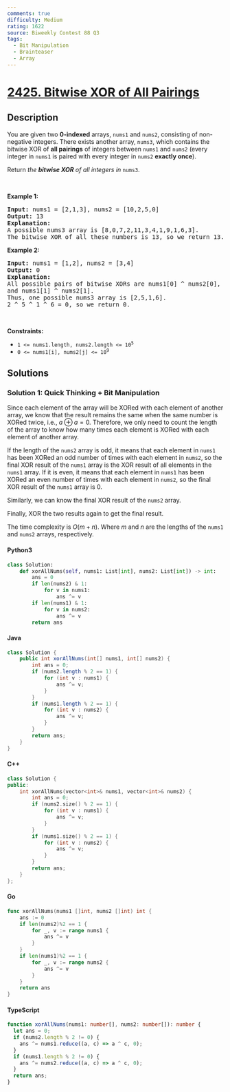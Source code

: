 ```yaml
---
comments: true
difficulty: Medium
rating: 1622
source: Biweekly Contest 88 Q3
tags:
  - Bit Manipulation
  - Brainteaser
  - Array
---
```


<!-- problem:start -->

# [2425. Bitwise XOR of All Pairings](https://leetcode.com/problems/bitwise-xor-of-all-pairings)


## Description

<!-- description:start -->

<p>You are given two <strong>0-indexed</strong> arrays, <code>nums1</code> and <code>nums2</code>, consisting of non-negative integers. There exists another array, <code>nums3</code>, which contains the bitwise XOR of <strong>all pairings</strong> of integers between <code>nums1</code> and <code>nums2</code> (every integer in <code>nums1</code> is paired with every integer in <code>nums2</code> <strong>exactly once</strong>).</p>

<p>Return<em> the <strong>bitwise XOR</strong> of all integers in </em><code>nums3</code>.</p>

<p>&nbsp;</p>
<p><strong class="example">Example 1:</strong></p>

<pre>
<strong>Input:</strong> nums1 = [2,1,3], nums2 = [10,2,5,0]
<strong>Output:</strong> 13
<strong>Explanation:</strong>
A possible nums3 array is [8,0,7,2,11,3,4,1,9,1,6,3].
The bitwise XOR of all these numbers is 13, so we return 13.
</pre>

<p><strong class="example">Example 2:</strong></p>

<pre>
<strong>Input:</strong> nums1 = [1,2], nums2 = [3,4]
<strong>Output:</strong> 0
<strong>Explanation:</strong>
All possible pairs of bitwise XORs are nums1[0] ^ nums2[0], nums1[0] ^ nums2[1], nums1[1] ^ nums2[0],
and nums1[1] ^ nums2[1].
Thus, one possible nums3 array is [2,5,1,6].
2 ^ 5 ^ 1 ^ 6 = 0, so we return 0.
</pre>

<p>&nbsp;</p>
<p><strong>Constraints:</strong></p>

<ul>
	<li><code>1 &lt;= nums1.length, nums2.length &lt;= 10<sup>5</sup></code></li>
	<li><code>0 &lt;= nums1[i], nums2[j] &lt;= 10<sup>9</sup></code></li>
</ul>

<!-- description:end -->

## Solutions

<!-- solution:start -->

### Solution 1: Quick Thinking + Bit Manipulation

Since each element of the array will be XORed with each element of another array, we know that the result remains the same when the same number is XORed twice, i.e., $a \oplus a = 0$. Therefore, we only need to count the length of the array to know how many times each element is XORed with each element of another array.

If the length of the `nums2` array is odd, it means that each element in `nums1` has been XORed an odd number of times with each element in `nums2`, so the final XOR result of the `nums1` array is the XOR result of all elements in the `nums1` array. If it is even, it means that each element in `nums1` has been XORed an even number of times with each element in `nums2`, so the final XOR result of the `nums1` array is 0.

Similarly, we can know the final XOR result of the `nums2` array.

Finally, XOR the two results again to get the final result.

The time complexity is $O(m+n)$. Where $m$ and $n$ are the lengths of the `nums1` and `nums2` arrays, respectively.

<!-- tabs:start -->

#### Python3

```python
class Solution:
    def xorAllNums(self, nums1: List[int], nums2: List[int]) -> int:
        ans = 0
        if len(nums2) & 1:
            for v in nums1:
                ans ^= v
        if len(nums1) & 1:
            for v in nums2:
                ans ^= v
        return ans
```

#### Java

```java
class Solution {
    public int xorAllNums(int[] nums1, int[] nums2) {
        int ans = 0;
        if (nums2.length % 2 == 1) {
            for (int v : nums1) {
                ans ^= v;
            }
        }
        if (nums1.length % 2 == 1) {
            for (int v : nums2) {
                ans ^= v;
            }
        }
        return ans;
    }
}
```

#### C++

```cpp
class Solution {
public:
    int xorAllNums(vector<int>& nums1, vector<int>& nums2) {
        int ans = 0;
        if (nums2.size() % 2 == 1) {
            for (int v : nums1) {
                ans ^= v;
            }
        }
        if (nums1.size() % 2 == 1) {
            for (int v : nums2) {
                ans ^= v;
            }
        }
        return ans;
    }
};
```

#### Go

```go
func xorAllNums(nums1 []int, nums2 []int) int {
	ans := 0
	if len(nums2)%2 == 1 {
		for _, v := range nums1 {
			ans ^= v
		}
	}
	if len(nums1)%2 == 1 {
		for _, v := range nums2 {
			ans ^= v
		}
	}
	return ans
}
```

#### TypeScript

```ts
function xorAllNums(nums1: number[], nums2: number[]): number {
  let ans = 0;
  if (nums2.length % 2 != 0) {
    ans ^= nums1.reduce((a, c) => a ^ c, 0);
  }
  if (nums1.length % 2 != 0) {
    ans ^= nums2.reduce((a, c) => a ^ c, 0);
  }
  return ans;
}
```

<!-- tabs:end -->

<!-- solution:end -->

<!-- problem:end -->
